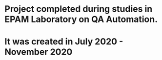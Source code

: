 # Project completed during studies in EPAM Laboratory on QA Automation.
# It was created in July 2020 - November 2020
